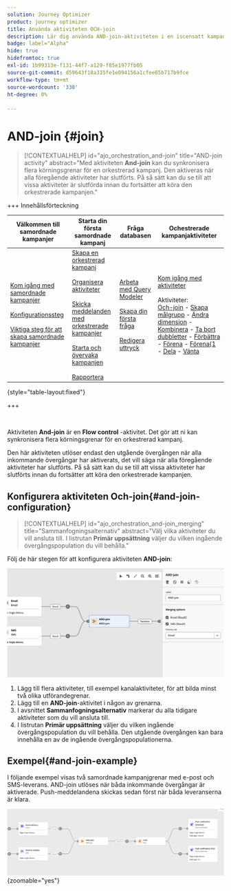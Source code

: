 ```yaml
---
solution: Journey Optimizer
product: journey optimizer
title: Använda aktiviteten OCH-join
description: Lär dig använda AND-join-aktiviteten i en iscensatt kampanj
badge: label="Alpha"
hide: true
hidefromtoc: true
exl-id: 1b99313e-f131-44f7-a129-f85e1977fb05
source-git-commit: d59643f18a335fe1e094156a1cfee65b717b9fce
workflow-type: tm+mt
source-wordcount: '338'
ht-degree: 0%

---
```


# AND-join {#join}

>[!CONTEXTUALHELP]
>id="ajo_orchestration_and-join"
>title="AND-join activity"
>abstract="Med aktiviteten **And-join** kan du synkronisera flera körningsgrenar för en orkestrerad kampanj. Den aktiveras när alla föregående aktiviteter har slutförts. På så sätt kan du se till att vissa aktiviteter är slutförda innan du fortsätter att köra den orkestrerade kampanjen."

+++ Innehållsförteckning

| Välkommen till samordnade kampanjer | Starta din första samordnade kampanj | Fråga databasen | Ochestrerade kampanjaktiviteter |
|---|---|---|---|
| [Kom igång med samordnade kampanjer](../gs-orchestrated-campaigns.md)<br/><br/>[Konfigurationssteg](../configuration-steps.md)<br/><br/>[Viktiga steg för att skapa samordnade kampanjer](../gs-campaign-creation.md) | [Skapa en orkestrerad kampanj](../create-orchestrated-campaign.md)<br/><br/>[Organisera aktiviteter](../orchestrate-activities.md)<br/><br/>[Skicka meddelanden med orkestrerade kampanjer](../send-messages.md)<br/><br/>[Starta och övervaka kampanjen](../start-monitor-campaigns.md)<br/><br/>[Rapportera](../reporting-campaigns.md) | [Arbeta med Query Modeler](../orchestrated-rule-builder.md)<br/><br/>[Skapa din första fråga](../build-query.md)<br/><br/>[Redigera uttryck](../edit-expressions.md) | [Kom igång med aktiviteter](about-activities.md)<br/><br/>Aktiviteter:<br/>[Och-join](and-join.md) - [Skapa målgrupp](build-audience.md) - [Ändra dimension](change-dimension.md) - [Kombinera](combine.md) - [Ta bort dubbletter](deduplication.md) - [Förbättra](enrichment.md) - [Förena](fork.md) - [Förena{1 ](reconciliation.md) - [Dela](split.md) - [Vänta](wait.md) |

{style="table-layout:fixed"}

+++

<br/>

Aktiviteten **And-join** är en **Flow control** -aktivitet. Det gör att ni kan synkronisera flera körningsgrenar för en orkestrerad kampanj.

Den här aktiviteten utlöser endast den utgående övergången när alla inkommande övergångar har aktiverats, det vill säga när alla föregående aktiviteter har slutförts. På så sätt kan du se till att vissa aktiviteter har slutförts innan du fortsätter att köra den orkestrerade kampanjen.

## Konfigurera aktiviteten Och-join{#and-join-configuration}

>[!CONTEXTUALHELP]
>id="ajo_orchestration_and-join_merging"
>title="Sammanfogningsalternativ"
>abstract="Välj vilka aktiviteter du vill ansluta till. I listrutan **Primär uppsättning** väljer du vilken ingående övergångspopulation du vill behålla."

Följ de här stegen för att konfigurera aktiviteten **AND-join**:

![](../assets/workflow-andjoin.png)

1. Lägg till flera aktiviteter, till exempel kanalaktiviteter, för att bilda minst två olika utförandegrenar.
1. Lägg till en **AND-join**-aktivitet i någon av grenarna.
1. I avsnittet **Sammanfogningsalternativ** markerar du alla tidigare aktiviteter som du vill ansluta till.
1. I listrutan **Primär uppsättning** väljer du vilken ingående övergångspopulation du vill behålla. Den utgående övergången kan bara innehålla en av de ingående övergångspopulationerna.

## Exempel{#and-join-example}

I följande exempel visas två samordnade kampanjgrenar med e-post och SMS-leverans. AND-join utlöses när båda inkommande övergångar är aktiverade. Push-meddelandena skickas sedan först när båda leveranserna är klara.

![](../assets/workflow-andjoin-example.png){zoomable="yes"}
